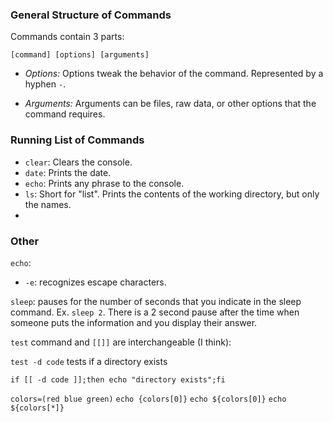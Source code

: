 ### General Structure of Commands

Commands contain 3 parts: 

```
[command] [options] [arguments]
```
* *Options:* Options tweak the behavior of the command.  Represented by a hyphen `-`.

* *Arguments:* Arguments can be files, raw data, or other options that the command requires.

### 

### Running List of Commands

* `clear`: Clears the console.
* `date`: Prints the date.
* `echo`: Prints any phrase to the console.
* `ls`: Short for "list".  Prints the contents of the working directory, but only the names.
*   





### Other

`echo`: 

* `-e`: recognizes escape characters.  

`sleep`: pauses for the number of seconds that you indicate in the sleep command.  Ex. `sleep 2`.  There is a 2 second pause after the time when someone puts the information and you display their answer.

`test` command and `[[]]` are interchangeable (I think):

`test -d code` tests if a directory exists

`if [[ -d code ]];then echo "directory exists";fi`

`colors=(red blue green)`
`echo {colors[0]}`
`echo ${colors[0]}`
`echo ${colors[*]}`
